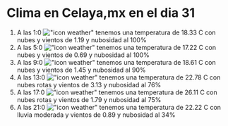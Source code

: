 # Clima en Celaya,mx en el dia 31

1. A las 1:0 !["icon weather"](http://openweathermap.org/img/w/04n.png) tenemos una temperatura de 18.33 C con nubes y  vientos de 1.19 y nubosidad al 100%
1. A las 5:0 !["icon weather"](http://openweathermap.org/img/w/04n.png) tenemos una temperatura de 17.22 C con nubes y  vientos de 0.69 y nubosidad al 100%
1. A las 9:0 !["icon weather"](http://openweathermap.org/img/w/04d.png) tenemos una temperatura de 18.61 C con nubes y  vientos de 1.45 y nubosidad al 90%
1. A las 13:0 !["icon weather"](http://openweathermap.org/img/w/04d.png) tenemos una temperatura de 22.78 C con nubes rotas y  vientos de 3.13 y nubosidad al 76%
1. A las 17:0 !["icon weather"](http://openweathermap.org/img/w/04d.png) tenemos una temperatura de 26.11 C con nubes rotas y  vientos de 1.79 y nubosidad al 75%
1. A las 21:0 !["icon weather"](http://openweathermap.org/img/w/10n.png) tenemos una temperatura de 22.22 C con lluvia moderada y  vientos de 0.89 y nubosidad al 34%
